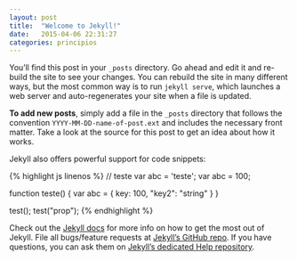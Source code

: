 ```yaml
---
layout: post
title:  "Welcome to Jekyll!"
date:   2015-04-06 22:31:27
categories: principios
---
```

You’ll find this post in your `_posts` directory. Go ahead and edit it and re-build the site to see your changes. You can rebuild the site in many different ways, but the most common way is to run `jekyll serve`, which launches a web server and auto-regenerates your site when a file is updated.

<strong>To add new posts</strong>, simply add a file in the `_posts` directory that follows the convention `YYYY-MM-DD-name-of-post.ext` and includes the necessary front matter. Take a look at the source for this post to get an idea about how it works.

Jekyll also offers powerful support for code snippets:

<div class="post-width-50">
{% highlight js linenos %}
// teste
var abc = 'teste';
var abc = 100;

function teste() {
  var abc = {
    key: 100,
    "key2": "string"
  }
}

test();
test("prop");
{% endhighlight %}
</div>

Check out the [Jekyll docs][jekyll] for more info on how to get the most out of Jekyll. File all bugs/feature requests at [Jekyll’s GitHub repo][jekyll-gh]. If you have questions, you can ask them on [Jekyll’s dedicated Help repository][jekyll-help].

[jekyll]:      http://jekyllrb.com
[jekyll-gh]:   https://github.com/jekyll/jekyll
[jekyll-help]: https://github.com/jekyll/jekyll-help
